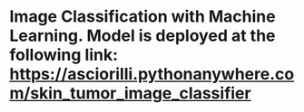 # Image Classification with Machine Learning. Model is deployed at the following link: https://asciorilli.pythonanywhere.com/skin_tumor_image_classifier 
